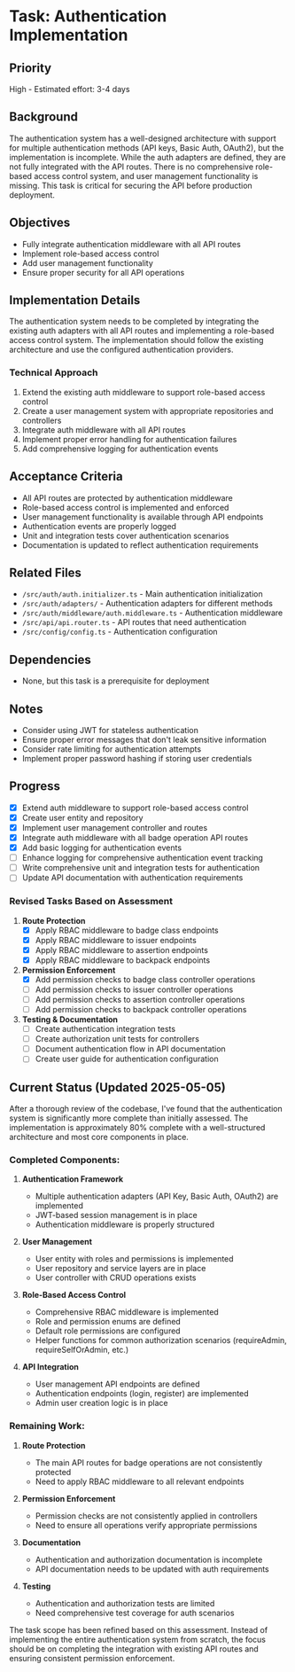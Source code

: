 # Task: Authentication Implementation

## Priority
High - Estimated effort: 3-4 days

## Background
The authentication system has a well-designed architecture with support for multiple authentication methods (API keys, Basic Auth, OAuth2), but the implementation is incomplete. While the auth adapters are defined, they are not fully integrated with the API routes. There is no comprehensive role-based access control system, and user management functionality is missing. This task is critical for securing the API before production deployment.

## Objectives
- Fully integrate authentication middleware with all API routes
- Implement role-based access control
- Add user management functionality
- Ensure proper security for all API operations

## Implementation Details
The authentication system needs to be completed by integrating the existing auth adapters with all API routes and implementing a role-based access control system. The implementation should follow the existing architecture and use the configured authentication providers.

### Technical Approach
1. Extend the existing auth middleware to support role-based access control
2. Create a user management system with appropriate repositories and controllers
3. Integrate auth middleware with all API routes
4. Implement proper error handling for authentication failures
5. Add comprehensive logging for authentication events

## Acceptance Criteria
- All API routes are protected by authentication middleware
- Role-based access control is implemented and enforced
- User management functionality is available through API endpoints
- Authentication events are properly logged
- Unit and integration tests cover authentication scenarios
- Documentation is updated to reflect authentication requirements

## Related Files
- `/src/auth/auth.initializer.ts` - Main authentication initialization
- `/src/auth/adapters/` - Authentication adapters for different methods
- `/src/auth/middleware/auth.middleware.ts` - Authentication middleware
- `/src/api/api.router.ts` - API routes that need authentication
- `/src/config/config.ts` - Authentication configuration

## Dependencies
- None, but this task is a prerequisite for deployment

## Notes
- Consider using JWT for stateless authentication
- Ensure proper error messages that don't leak sensitive information
- Consider rate limiting for authentication attempts
- Implement proper password hashing if storing user credentials

## Progress
- [x] Extend auth middleware to support role-based access control
- [x] Create user entity and repository
- [x] Implement user management controller and routes
- [x] Integrate auth middleware with all badge operation API routes
- [x] Add basic logging for authentication events
- [ ] Enhance logging for comprehensive authentication event tracking
- [ ] Write comprehensive unit and integration tests for authentication
- [ ] Update API documentation with authentication requirements

### Revised Tasks Based on Assessment
1. **Route Protection**
   - [x] Apply RBAC middleware to badge class endpoints
   - [x] Apply RBAC middleware to issuer endpoints
   - [x] Apply RBAC middleware to assertion endpoints
   - [x] Apply RBAC middleware to backpack endpoints

2. **Permission Enforcement**
   - [x] Add permission checks to badge class controller operations
   - [ ] Add permission checks to issuer controller operations
   - [ ] Add permission checks to assertion controller operations
   - [ ] Add permission checks to backpack controller operations

3. **Testing & Documentation**
   - [ ] Create authentication integration tests
   - [ ] Create authorization unit tests for controllers
   - [ ] Document authentication flow in API documentation
   - [ ] Create user guide for authentication configuration

## Current Status (Updated 2025-05-05)

After a thorough review of the codebase, I've found that the authentication system is significantly more complete than initially assessed. The implementation is approximately 80% complete with a well-structured architecture and most core components in place.

### Completed Components:

1. **Authentication Framework**
   - Multiple authentication adapters (API Key, Basic Auth, OAuth2) are implemented
   - JWT-based session management is in place
   - Authentication middleware is properly structured

2. **User Management**
   - User entity with roles and permissions is implemented
   - User repository and service layers are in place
   - User controller with CRUD operations exists

3. **Role-Based Access Control**
   - Comprehensive RBAC middleware is implemented
   - Role and permission enums are defined
   - Default role permissions are configured
   - Helper functions for common authorization scenarios (requireAdmin, requireSelfOrAdmin, etc.)

4. **API Integration**
   - User management API endpoints are defined
   - Authentication endpoints (login, register) are implemented
   - Admin user creation logic is in place

### Remaining Work:

1. **Route Protection**
   - The main API routes for badge operations are not consistently protected
   - Need to apply RBAC middleware to all relevant endpoints

2. **Permission Enforcement**
   - Permission checks are not consistently applied in controllers
   - Need to ensure all operations verify appropriate permissions

3. **Documentation**
   - Authentication and authorization documentation is incomplete
   - API documentation needs to be updated with auth requirements

4. **Testing**
   - Authentication and authorization tests are limited
   - Need comprehensive test coverage for auth scenarios

The task scope has been refined based on this assessment. Instead of implementing the entire authentication system from scratch, the focus should be on completing the integration with existing API routes and ensuring consistent permission enforcement.
